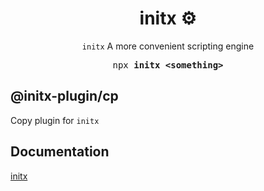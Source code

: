 <h1 align="center">initx ⚙️</h1>

<p align="center"><code>initx</code> A more convenient scripting engine</p>

<pre align="center">npx <b>initx &lt;something&gt;</b></pre>

## @initx-plugin/cp

Copy plugin for `initx`

## Documentation

[initx](https://github.com/initx-collective/initx)
